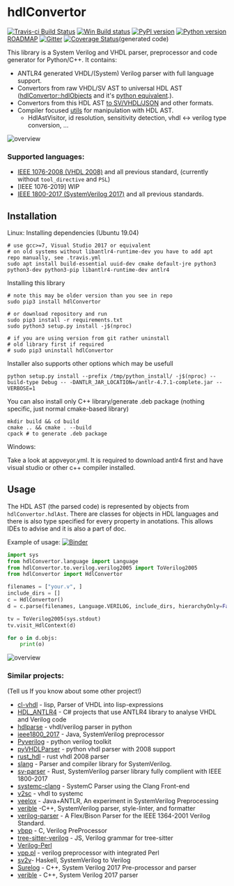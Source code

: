 # hdlConvertor
[![Travis-ci Build Status](https://travis-ci.org/Nic30/hdlConvertor.png?branch=master)](https://travis-ci.org/Nic30/hdlConvertor)
[![Win Build status](https://ci.appveyor.com/api/projects/status/e3cvi3ig5y4vni7e?svg=true)](https://ci.appveyor.com/project/nic30/hdlconvertor)
[![PyPI version](https://badge.fury.io/py/hdlConvertor.svg)](http://badge.fury.io/py/hdlConvertor)
[![Python version](https://img.shields.io/pypi/pyversions/hdlConvertor.svg)](https://img.shields.io/pypi/pyversions/hdlConvertor.svg)
[ROADMAP](https://drive.google.com/file/d/1zyegLIf7VaBRyb-ED5vgOMmHzW4SRZLp/view?usp=sharing) [![Gitter](https://badges.gitter.im/hdlConvertor/community.svg)](https://gitter.im/hdlConvertor/community?utm_source=badge&utm_medium=badge&utm_campaign=pr-badge)
[![Coverage Status](https://coveralls.io/repos/github/Nic30/hdlConvertor/badge.svg?branch=master)](https://coveralls.io/github/Nic30/hdlConvertor?branch=master)(generated code)

This library is a System Verilog and VHDL parser, preprocessor and code generator for Python/C++.
It contains:

   * ANTLR4 generated VHDL/(System) Verilog parser with full language support.
   * Convertors from raw VHDL/SV AST to universal HDL AST ([hdlConvertor::hdlObjects](https://github.com/Nic30/hdlConvertor/tree/master/include/hdlConvertor/hdlObjects) and it's [python equivalent](https://github.com/Nic30/hdlConvertor/tree/master/hdlConvertor/hdlAst).).
   * Convertors from this HDL AST [to SV/VHDL/JSON](https://github.com/Nic30/hdlConvertor/tree/master/hdlConvertor/to) and other formats.
   * Compiler focused [utils](https://github.com/Nic30/hdlConvertor/tree/master/hdlConvertor/translate) for manipulation with HDL AST.
       * HdlAstVisitor, id resolution, sensitivity detection, vhdl <-> verilog type conversion, ...

![overview](https://raw.githubusercontent.com/nic30/hdlConvertor/master/doc/hdlConvertor_overview.png)


### Supported languages:
* [IEEE 1076-2008 (VHDL 2008)](https://ieeexplore.ieee.org/document/4772740) and all previous standard, (currently without `tool_directive` and `PSL`)
* [IEEE 1076-2019] WIP
* [IEEE 1800-2017 (SystemVerilog 2017)](https://ieeexplore.ieee.org/document/8299595) and all previous standards.


## Installation

Linux:
Installing dependencies (Ubuntu 19.04)
```
# use gcc>=7, Visual Studio 2017 or equivalent
# on old systems without libantlr4-runtime-dev you have to add apt repo manually, see .travis.yml
sudo apt install build-essential uuid-dev cmake default-jre python3 python3-dev python3-pip libantlr4-runtime-dev antlr4
```

Installing this library
```
# note this may be older version than you see in repo
sudo pip3 install hdlConvertor

# or download repository and run
sudo pip3 install -r requirements.txt
sudo python3 setup.py install -j$(nproc)

# if you are using version from git rather uninstall
# old library first if required
# sudo pip3 uninstall hdlConvertor 
```

Installer also supports other options which may be usefull
```
python setup.py install --prefix /tmp/python_install/ -j$(nproc) --build-type Debug -- -DANTLR_JAR_LOCATION=/antlr-4.7.1-complete.jar -- VERBOSE=1
```

You can also install only C++ library/generate .deb package (nothing specific, just normal cmake-based library)
```
mkdir build && cd build
cmake .. && cmake . --build
cpack # to generate .deb package
```

Windows:

Take a look at appveyor.yml. It is required to download antlr4 first and have visual studio or other c++ compiler installed.


## Usage

The HDL AST (the parsed code) is represented by objects from `hdlConvertor.hdlAst`.
There are classes for objects in HDL languages and there is also type specified for every property in anotations. This allows IDEs to advise and it is also a part of doc.

Example of usage: [![Binder](https://mybinder.org/badge_logo.svg)](https://mybinder.org/v2/gh/Nic30/hdlConvertor/master?filepath=notebooks%2F01_parse_and_dump.ipynb)
```python
import sys
from hdlConvertor.language import Language
from hdlConvertor.to.verilog.verilog2005 import ToVerilog2005
from hdlConvertor import HdlConvertor

filenames = ["your.v", ]
include_dirs = []
c = HdlConvertor()
d = c.parse(filenames, Language.VERILOG, include_dirs, hierarchyOnly=False, debug=True)

tv = ToVerilog2005(sys.stdout)
tv.visit_HdlContext(d)

for o in d.objs:
    print(o)
```

![overview](https://raw.githubusercontent.com/nic30/hdlConvertor/master/doc/hdlConvertor_typical_usage.png)


### Similar projects:
(Tell us If you know about some other project!)

* [cl-vhdl](https://github.com/mabragor/cl-vhdl) - lisp, Parser of VHDL into lisp-expressions 
* [HDL_ANTLR4](https://github.com/denisgav/HDL_ANTLR4) - C# projects that use ANTLR4 library to analyse VHDL and Verilog code
* [hdlparse](https://github.com/kevinpt/hdlparse/) - vhdl/verilog parser in python
* [ieee1800_2017](https://github.com/veriktig/ieee1800_2017) - Java, SystemVerilog preprocessor
* [Pyverilog](https://github.com/PyHDI/Pyverilog) - python verilog toolkit
* [pyVHDLParser](https://github.com/Paebbels/pyVHDLParser) - python vhdl parser with 2008 support
* [rust_hdl](https://github.com/kraigher/rust_hdl) - rust vhdl 2008 parser
* [slang](https://github.com/MikePopoloski/slang) - Parser and compiler library for SystemVerilog.
* [sv-parser](https://github.com/dalance/sv-parser) - Rust, SystemVerilog parser library fully complient with IEEE 1800-2017
* [systemc-clang](https://github.com/anikau31/systemc-clang) - SystemC Parser using the Clang Front-end
* [v2sc](https://github.com/denisgav/v2sc) - vhdl to systemc
* [veelox](https://github.com/martinda/veelox) - Java+ANTLR, An experiment in SystemVerilog Preprocessing 
* [verible](https://github.com/chiplicity/verible) -C++, SystemVerilog parser, style-linter, and formatter
* [verilog-parser](https://github.com/ben-marshall/verilog-parser) - A Flex/Bison Parser for the IEEE 1364-2001 Verilog Standard.
* [vbpp](https://github.com/balanx/vbpp) - C, Verilog PreProcessor
* [tree-sitter-verilog](https://github.com/tree-sitter/tree-sitter-verilog) - JS,  Verilog grammar for tree-sitter 
* [Verilog-Perl](https://metacpan.org/pod/Verilog-Perl)
* [vpp.pl](https://www.beyond-circuits.com/wordpress/vpp-pl-man-page/) - verilog preprocessor with integrated Perl
* [sv2v](https://github.com/zachjs/sv2v)- Haskell, SystemVerilog to Verilog
* [Surelog](https://github.com/alainmarcel/Surelog) - C++, System Verilog 2017 Pre-processor and parser
* [verible](https://github.com/google/verible) - C++, System Verilog 2017 parser
